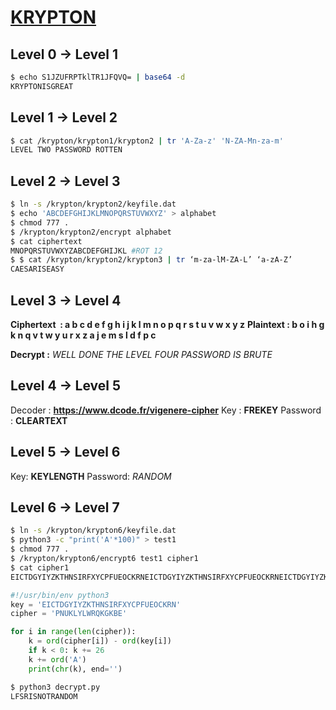 # [KRYPTON](https://overthewire.org/wargames/krypton)

## Level 0 -> Level 1
```bash
$ echo S1JZUFRPTklTR1JFQVQ= | base64 -d
KRYPTONISGREAT
```

## Level 1 -> Level 2
```bash
$ cat /krypton/krypton1/krypton2 | tr 'A-Za-z' 'N-ZA-Mn-za-m'
LEVEL TWO PASSWORD ROTTEN
```

## Level 2 -> Level 3
```bash
$ ln -s /krypton/krypton2/keyfile.dat 
$ echo 'ABCDEFGHIJKLMNOPQRSTUVWXYZ' > alphabet
$ chmod 777 .
$ /krypton/krypton2/encrypt alphabet 
$ cat ciphertext 
MNOPQRSTUVWXYZABCDEFGHIJKL #ROT 12
$ $ cat /krypton/krypton2/krypton3 | tr ‘m-za-lM-ZA-L’ ‘a-zA-Z’
CAESARISEASY
```

## Level 3 -> Level 4
**Ciphertext  : a b c d e f g h i j k l m n o p q r s t u v w x y z**
**Plaintext     : b o i h g k n q v t w y u r x z a j e m s l d f p c**

**Decrypt :** *WELL DONE THE LEVEL FOUR PASSWORD IS BRUTE*

## Level 4 -> Level 5
Decoder : **https://www.dcode.fr/vigenere-cipher**
Key : **FREKEY**
Password : **CLEARTEXT**

## Level 5 -> Level 6
Key: **KEYLENGTH**
Password: *RANDOM*

## Level 6 -> Level 7
```bash
$ ln -s /krypton/krypton6/keyfile.dat 
$ python3 -c "print('A'*100)" > test1
$ chmod 777 .
$ /krypton/krypton6/encrypt6 test1 cipher1
$ cat cipher1 
EICTDGYIYZKTHNSIRFXYCPFUEOCKRNEICTDGYIYZKTHNSIRFXYCPFUEOCKRNEICTDGYIYZKTHNSIRFXYCPFUEOCKRNEICTDGYIYZ
```
```python
#!/usr/bin/env python3
key = 'EICTDGYIYZKTHNSIRFXYCPFUEOCKRN'
cipher = 'PNUKLYLWRQKGKBE'

for i in range(len(cipher)):
    k = ord(cipher[i]) - ord(key[i])
    if k < 0: k += 26
    k += ord('A')
    print(chr(k), end='')
```

```bash
$ python3 decrypt.py
LFSRISNOTRANDOM
```
